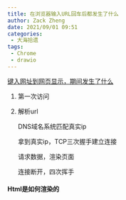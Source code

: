 ```yaml
---
title: 在浏览器输入URL回车后都发生了什么
author: Zack Zheng
date: 2021/09/01 09:51
categories:
 - 大海拾遗
tags:
 - Chrome
 - drawio
---
```



[键入网址到网页显示，期间发生了什么](https://xiaolincoding.com/network/1_base/what_happen_url.html#%E5%AD%A4%E5%8D%95%E5%B0%8F%E5%BC%9F-http)

1. 第一次访问

2. 解析url

   DNS域名系统匹配真实ip

   拿到真实ip，TCP三次握手建立连接

   请求数据，渲染页面

   连接断开，四次挥手



#### Html是如何渲染的

<simple-img src="https://gitee.com/zackzhengxy/picGallery/raw/main/imgs/HTML如何渲染在浏览器.svg" />
